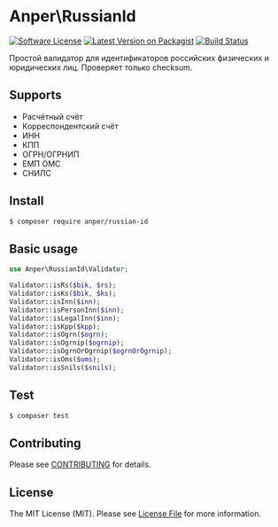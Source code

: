 # Anper\RussianId

[![Software License][ico-license]](LICENSE.md)
[![Latest Version on Packagist][ico-version]][link-packagist]
[![Build Status][ico-ga]][link-ga]

Простой валидатор для идентификаторов российских физических и юридических лиц. Проверяет только checksum.


## Supports
* Расчётный счёт
* Корреспондентский счёт
* ИНН
* КПП
* ОГРН/ОГРНИП
* ЕМП ОМС
* СНИЛС

## Install

``` bash
$ composer require anper/russian-id
```

## Basic usage

``` php
use Anper\RussianId\Validator;

Validator::isRs($bik, $rs);
Validator::isKs($bik, $ks);
Validator::isInn($inn);
Validator::isPersonInn($inn);
Validator::isLegalInn($inn);
Validator::isKpp($kpp);
Validator::isOgrn($ogrn);
Validator::isOgrnip($ogrnip);
Validator::isOgrnOrOgrnip($ogrnOrOgrnip);
Validator::isOms($oms);
Validator::isSnils($snils);
```

## Test

``` bash
$ composer test
```

## Contributing

Please see [CONTRIBUTING](CONTRIBUTING.md) for details.

## License

The MIT License (MIT). Please see [License File](LICENSE.md) for more information.

[ico-version]: https://img.shields.io/packagist/v/anper/russian-id.svg
[ico-license]: https://img.shields.io/badge/license-MIT-brightgreen.svg
[ico-ga]: https://github.com/perevoshchikov/russian-id/actions/workflows/tests.yml/badge.svg

[link-packagist]: https://packagist.org/packages/anper/russian-id
[link-ga]: https://github.com/perevoshchikov/russian-id/actions/workflows/tests.yml
